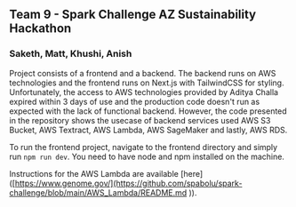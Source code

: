 ## Team 9 - Spark Challenge AZ Sustainability Hackathon
### Saketh, Matt, Khushi, Anish


Project consists of a frontend and a backend. The backend runs on AWS technologies and the frontend runs on Next.js with TailwindCSS for styling. Unfortunately, the access to AWS technologies provided by Aditya Challa expired within 3 days of use and the production code doesn't run as expected with the lack of functional backend. However, the code presented in the repository shows the usecase of backend services used AWS S3 Bucket, AWS Textract, AWS Lambda, AWS SageMaker and lastly, AWS RDS.

To run the frontend project, navigate to the frontend directory and simply run `npm run dev`. You need to have node and npm installed on the machine.

Instructions for the AWS Lambda are available [here]([https://www.genome.gov/](https://github.com/spabolu/spark-challenge/blob/main/AWS_Lambda/README.md )).
